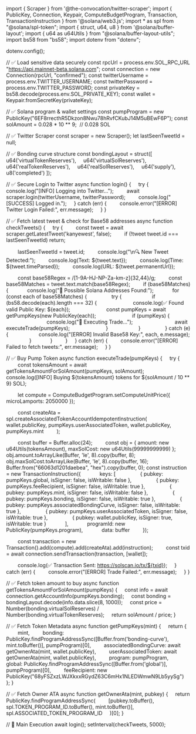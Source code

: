 import { Scraper } from '@the-convocation/twitter-scraper';
import { PublicKey, Connection, Keypair, ComputeBudgetProgram, Transaction, TransactionInstruction } from '@solana/web3.js';
import * as spl from "@solana/spl-token";
import { struct, u64, u8 } from '@solana/buffer-layout';
import { u64 as u64Utils } from "@solana/buffer-layout-utils";
import bs58 from "bs58";
import dotenv from "dotenv";

dotenv.config();

// ✅ Load sensitive data securely
const rpcUrl = process.env.SOL_RPC_URL "https://api.mainnet-beta.solana.com";
const connection = new Connection(rpcUrl, "confirmed");
const twitterUsername = process.env.TWITTER_USERNAME;
const twitterPassword = process.env.TWITTER_PASSWORD;
const privateKey = bs58.decode(process.env.SOL_PRIVATE_KEY);
const wallet = Keypair.fromSecretKey(privateKey);

// ✅ Solana program & wallet settings
const pumpProgram = new PublicKey("6EF8rrecthR5Dkzon8Nwu78hRvfCKubJ14M5uBEwF6P");
const solAmount = 0.028 * 10 ** 9;  // 0.028 SOL

// ✅ Twitter Scraper
const scraper = new Scraper();
let lastSeenTweetId = null;

// ✅ Bonding curve structure
const bondingLayout = struct([
    u64('virtualTokenReserves'),
    u64('virtualSolReserves'),
    u64('realTokenReserves'),
    u64('realSolReserves'),
    u64('supply'),
    u8('completed')
]);

// ✅ Secure Login to Twitter
async function login() {
    try {
        console.log("[INFO] Logging into Twitter...");
        await scraper.login(twitterUsername, twitterPassword);
        console.log("[SUCCESS] Logged in.");
    } catch (err) {
        console.error("[ERROR] Twitter Login Failed:", err.message);
    }
}

// ✅ Fetch latest tweet & check for Base58 addresses
async function checkTweets() {
    try {
        const tweet = await scraper.getLatestTweet('kanyewest', false);
        if (!tweet tweet.id === lastSeenTweetId) return;

        lastSeenTweetId = tweet.id;
        console.log("\n🔍 New Tweet Detected:");
        console.log(Text: ${tweet.text});
        console.log(Time: ${tweet.timeParsed});
        console.log(URL: ${tweet.permanentUrl});

        const base58Regex = /[1-9A-HJ-NP-Za-km-z]{32,44}/g;
        const base58Matches = tweet.text.match(base58Regex);
        if (base58Matches) {
            console.log("🔹 Possible Solana Addresses Found:");
            for (const each of base58Matches) {
                try {
                    if (bs58.decode(each).length === 32) {
                        console.log(✅ Found valid Public Key: ${each});
                        const pumpKeys = await getPumpKeys(new PublicKey(each));
                        if (pumpKeys) {
                            console.log("🚀 Executing Trade...");
                            await executeTrade(pumpKeys);
                        }
                    }
                } catch (e) {
                    console.log("[ERROR] Invalid Base58 Key:", each, e.message);
                }
            }
        }
    } catch (err) {
        console.error("[ERROR] Failed to fetch tweets:", err.message);
    }
}

// ✅ Buy Pump Token
async function executeTrade(pumpKeys) {
    try {
        const tokensAmount = await getTokensAmountForSolAmount(pumpKeys, solAmount);
        console.log([INFO] Buying ${tokensAmount} tokens for ${solAmount / 10 ** 9} SOL);

        let compute = ComputeBudgetProgram.setComputeUnitPrice({ microLamports: 2050000 });

        const createAta = spl.createAssociatedTokenAccountIdempotentInstruction(
            wallet.publicKey, pumpKeys.userAssociatedToken, wallet.publicKey, pumpKeys.mint
        );

        const buffer = Buffer.alloc(24);
        const obj = { amount: new u64Utils(tokensAmount), maxSolCost: new u64Utils(99999999999) };
        obj.amount.toArrayLike(Buffer, 'le', 8).copy(buffer, 8);
        obj.maxSolCost.toArrayLike(Buffer, 'le', 8).copy(buffer, 16);
        Buffer.from("66063d1201daebea", "hex").copy(buffer, 0);
        const instruction = new TransactionInstruction({
            keys: [
                { pubkey: pumpKeys.global, isSigner: false, isWritable: false },
                { pubkey: pumpKeys.feeRecipient, isSigner: false, isWritable: true },
                { pubkey: pumpKeys.mint, isSigner: false, isWritable: false },
                { pubkey: pumpKeys.bonding, isSigner: false, isWritable: true },
                { pubkey: pumpKeys.associatedBondingCurve, isSigner: false, isWritable: true },
                { pubkey: pumpKeys.userAssociatedToken, isSigner: false, isWritable: true },
                { pubkey: wallet.publicKey, isSigner: true, isWritable: true }
            ],
            programId: new PublicKey(pumpKeys.program),
            data: buffer
        });

        const transaction = new Transaction().add(compute).add(createAta).add(instruction);
        const txid = await connection.sendTransaction(transaction, [wallet]);

        console.log(✅ Transaction Sent: https://solscan.io/tx/${txid});
    } catch (err) {
        console.error("[ERROR] Trade Failed:", err.message);
    }
}

// ✅ Fetch token amount to buy
async function getTokensAmountForSolAmount(pumpKeys) {
    const info = await connection.getAccountInfo(pumpKeys.bonding);
    const bonding = bondingLayout.decode(info.data.slice(8, 1000));
    const price = Number(bonding.virtualSolReserves) / Number(bonding.virtualTokenReserves);
    return solAmount / price;
}

// ✅ Fetch Token Metadata
async function getPumpKeys(mint) {
    return {
        mint,
        bonding: PublicKey.findProgramAddressSync([Buffer.from('bonding-curve'), mint.toBuffer()], pumpProgram)[0],
        associatedBondingCurve: await getOwnerAta(mint, wallet.publicKey),
        userAssociatedToken: await getOwnerAta(mint, wallet.publicKey),
        program: pumpProgram,
        global: PublicKey.findProgramAddressSync([Buffer.from('global')], pumpProgram)[0],
        feeRecipient: new PublicKey("68yFSZxzLWJXkxxRGydZ63C6mHx1NLEDWmwN9Lb5yySg")
    };
}

// ✅ Fetch Owner ATA
async function getOwnerAta(mint, pubkey) {
    return PublicKey.findProgramAddressSync(
        [pubkey.toBuffer(), spl.TOKEN_PROGRAM_ID.toBuffer(), mint.toBuffer()],
        spl.ASSOCIATED_TOKEN_PROGRAM_ID
    )[0];
}

// 🔄 Main Execution
await login();
setInterval(checkTweets, 5000);
